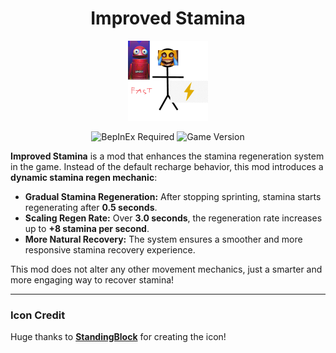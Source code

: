 <h1 align="center">Improved Stamina</h1>

<p align="center">
  <img src="assets/icon.png" width="128" height="128">
</p>  

<p align="center">
  <img src="https://img.shields.io/badge/BepInEx-Required-blue" alt="BepInEx Required">
  <img src="https://img.shields.io/badge/Plugin-Version_1.0-brightgreen" alt="Game Version">
</p>

**Improved Stamina** is a mod that enhances the stamina regeneration system in the game. Instead of the default recharge behavior, this mod introduces a **dynamic stamina regen mechanic**:

- **Gradual Stamina Regeneration:** After stopping sprinting, stamina starts regenerating after **0.5 seconds**.
- **Scaling Regen Rate:** Over **3.0 seconds**, the regeneration rate increases up to **+8 stamina per second**.
- **More Natural Recovery:** The system ensures a smoother and more responsive stamina recovery experience.

This mod does not alter any other movement mechanics, just a smarter and more engaging way to recover stamina!

---

### Icon Credit
Huge thanks to **[StandingBlock](https://github.com/StandingBlock)** for creating the icon!